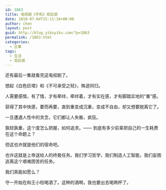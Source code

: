 ```yaml
---
id: 1863
title: 电视剧《手机》观后感
date: 2010-07-04T15:11:34+00:00
author: chen
layout: post
guid: http://blog.yikuyiku.com/?p=1863
permalink: /1863.html
categories:
  - 正事
tags:
  - 生活
  - 观后感
---
```

还有最后一集就看完这电视剧了。

想起《白色巨塔》和《不可承受之轻》，殊途同归。

人需要感情，有了情，才有牵绊，牵绊着，才有实在感，才有脚踏实地的“重”感。

获得了其中快感，要而再要，直到重变成沉重，变成不自由，却又想要脱离它了。

一旦遭遇人性中的贪念，它们都让人失衡，疯狂。

孰轻孰重，这个度怎么把握，如何追求。—— 到底有多少前辈把自己的一生耗费在这个命题上？

但这也许就是他们的宿命吧。

也许这就是上帝送给人的终极任务。我们学习哲学，我们制造人工智能，我们妄图逃离这个艰难困苦的任务。

我们真能如愿么？

守一开始在和王小柱喝酒了。这种的酒啊，我也要出去喝两杯了。